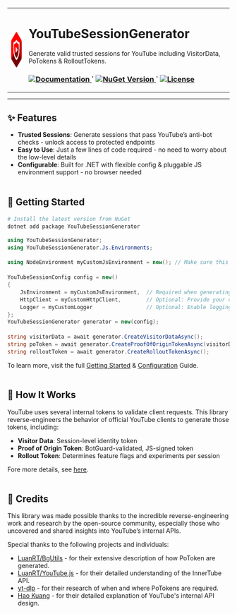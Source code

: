 <table align="center">
  <tr>
    <td>
      <img align="middle" src="YouTubeSessionGenerator/icon.png" alt="Logo" width="80" height="80">
    </td>
    <td>
      <h1>YouTubeSessionGenerator</h1>
      <p>Generate valid trusted sessions for YouTube including VisitorData, PoTokens & RolloutTokens.</p>
      <h3>
        <a href="https://icysnex.github.io/YouTubeSessionGenerator/">
          <img alt="Documentation" src="https://img.shields.io/badge/Documentation-c44f4f?style=for-the-badge">
        </a>
        <span> ˙ </span>
        <a href="https://www.nuget.org/packages/YouTubeSessionGenerator">
          <img alt="NuGet Version" src="https://img.shields.io/nuget/v/YouTubeMusicAPI?style=for-the-badge&color=c44f4f">
        </a>
        <span> ˙ </span>
        <a href="https://icysnex.github.io/YouTubeSessionGenerator/license.html">
          <img alt="License" src="https://img.shields.io/github/license/IcySnex/YouTubeSessionGenerator?style=for-the-badge&color=c44f4f">
        </a>
      </h3>
    </td>
  </tr>
</table>

---

## ✨ Features
- **Trusted Sessions**: Generate sessions that pass YouTube’s anti-bot checks - unlock access to protected endpoints
- **Easy to Use**: Just a few lines of code required - no need to worry about the low-level details
- **Configurable**: Built for .NET with flexible config & pluggable JS environment support - no browser needed
<br><br>

## 🚀 Getting Started
```bash
# Install the latest version from NuGet
dotnet add package YouTubeSessionGenerator
```

```cs
using YouTubeSessionGenerator;
using YouTubeSessionGenerator.Js.Environments;

using NodeEnvironment myCustomJsEnvironment = new(); // Make sure this gets dispoed!

YouTubeSessionConfig config = new()
{
    JsEnvironment = myCustomJsEnvironment,  // Required when generating Proof of Origin Tokens
    HttpClient = myCustomHttpClient,        // Optional: Provide your own HttpClient
    Logger = myCustomLogger                 // Optional: Enable logging
};
YouTubeSessionGenerator generator = new(config);

string visitorData = await generator.CreateVisitorDataAsync();
string poToken = await generator.CreateProofOfOriginTokenAsync(visitorData);
string rolloutToken = await generator.CreateRolloutTokenAsync();
```
To learn more, visit the full [Getting Started](https://icysnex.github.io/YouTubeSessionGenerator/guide/getting-started.html) & [Configuration](https://icysnex.github.io/YouTubeSessionGenerator/guide/configuration.html) Guide.
<br><br>

## 🧠 How It Works
YouTube uses several internal tokens to validate client requests. This library reverse-engineers the behavior of official YouTube clients to generate those tokens, including:
- **Visitor Data**: Session-level identity token
- **Proof of Origin Token**: BotGuard-validated, JS-signed token
- **Rollout Token**: Determines feature flags and experiments per session

Fore more details, see [here](https://icysnex.github.io/YouTubeSessionGenerator/guide/).
<br><br>

## 🙏 Credits
This library was made possible thanks to the incredible reverse-engineering work and research by the open-source community, especially those who uncovered and shared insights into YouTube’s internal APIs.

Special thanks to the following projects and individuals:
- [LuanRT/BgUtils](https://github.com/LuanRT/BgUtils) - for their extensive description of how PoToken are generated.
- [LuanRT/YouTube.js](https://github.com/LuanRT/YouTube.js) - for their detailed understanding of the InnerTube API.
- [yt-dlp](https://github.com/yt-dlp/yt-dlp/wiki/PO-Token-Guide) - for their research of when and where PoTokens are required.
- [Hao Kuang](https://kuangbyte.medium.com/peeking-behind-the-curtain-decoding-youtubes-api-design-through-network-traffic-e3a68463df05) - for their detailed explanation of YouTube's internal API design.
